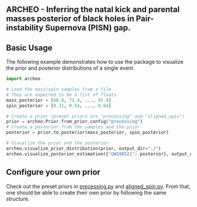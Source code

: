 ## ARCHEO - Inferring the natal kick and parental masses posterior of black holes in Pair-instability Supernova (PISN) gap.

## Basic Usage

The following example demonstrates how to use the package to visualize the prior and posterior distributions of a single event.

```python
import archeo

# Load the mass/spin samples from a file
# They are expected to be a list of floats
mass_posterior = [68.0, 71.4, ..., 91.4]
spin_posterior = [0.31, 0.54, ..., 0.64]

# Create a prior (preset priors are "precessing" and "aligned_spin")
prior = archeo.Prior.from_prior_config("precessing")
# Create a posterior from the samples and the prior
posterior = prior.to_posterior(mass_posterior, spin_posterior)

# Visualize the prior and the posterior
archeo.visualize_prior_distribution(prior, output_dir="./")
archeo.visualize_posterior_estimation({"GW190521": posterior}, output_dir="./")
```

## Configure your own prior

Check out the preset priors in [precessing.py](https://github.com/wyhwong/archeo/blob/main/src/archeo/preset/precessing.py) and [aligned_spin.py](https://github.com/wyhwong/archeo/blob/main/src/archeo/preset/aligned_spin.py). From that, one should be able to create their own prior by following the same structure.
